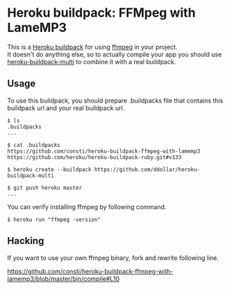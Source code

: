 Heroku buildpack: FFMpeg with LameMP3
=====================================

This is a [Heroku buildpack](http://devcenter.heroku.com/articles/buildpacks) for using [ffmpeg](http://www.ffmpeg.org/) in your project.  
It doesn't do anything else, so to actually compile your app you should use [heroku-buildpack-multi](https://github.com/ddollar/heroku-buildpack-multi) to combine it with a real buildpack.

Usage
-----
To use this buildpack, you should prepare .buildpacks file that contains this buildpack url and your real buildpack url.  

    $ ls
    .buildpacks
    ...

    $ cat .buildpacks
    https://github.com/consti/heroku-buildpack-ffmpeg-with-lamemp3
    https://github.com/heroku/heroku-buildpack-ruby.git#v133

    $ heroku create --buildpack https://github.com/ddollar/heroku-buildpack-multi

    $ git push heroku master
    ...

You can verify installing ffmpeg by following command.

    $ heroku run "ffmpeg -version"

Hacking
-------
If you want to use your own ffmpeg binary, fork and rewrite following line.

https://github.com/consti/heroku-buildpack-ffmpeg-with-lamemp3/blob/master/bin/compile#L10
